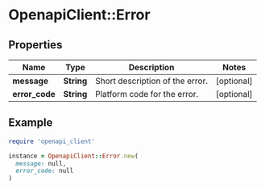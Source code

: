 # OpenapiClient::Error

## Properties

| Name | Type | Description | Notes |
| ---- | ---- | ----------- | ----- |
| **message** | **String** | Short description of the error. | [optional] |
| **error_code** | **String** | Platform code for the error. | [optional] |

## Example

```ruby
require 'openapi_client'

instance = OpenapiClient::Error.new(
  message: null,
  error_code: null
)
```

